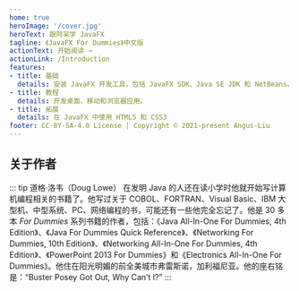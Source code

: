 ```yaml
---
home: true
heroImage: '/cover.jpg'
heroText: 跟阿呆学 JavaFX
tagline: 《JavaFX For Dummies》中文版
actionText: 开始阅读 →
actionLink: /Introduction
features:
- title: 基础
  details: 安装 JavaFX 开发工具，包括 JavaFX SDK、Java SE JDK 和 NetBeans。
- title: 教程
  details: 开发桌面、移动和浏览器应用。
- title: 拓展
  details: 在 JavaFX 中使用 HTML5 和 CSS3
footer: CC-BY-SA-4.0 License | Copyright © 2021-present Angus-Liu
---
```


## 关于作者

::: tip 道格·洛韦（Doug Lowe）
在发明 Java 的人还在读小学时他就开始写计算机编程相关的书籍了。他写过关于 COBOL、FORTRAN、Visual Basic、IBM 大型机、中型系统、PC、网络编程的书，可能还有一些他完全忘记了。他是 30 多本 *For Dummies* 系列书籍的作者，包括：《Java All-In-One For Dummies, 4th Edition》、《Java For Dummies Quick Reference》、《Networking For Dummies, 10th Edition》、《Networking All-In-One For Dummies, 4th Edition》、《PowerPoint 2013 For Dummies》和《Electronics All-In-One For Dummies》。他住在阳光明媚的前全美城市弗雷斯诺，加利福尼亚。他的座右铭是：“Buster Posey Got Out, Why Can’t I?”
:::

